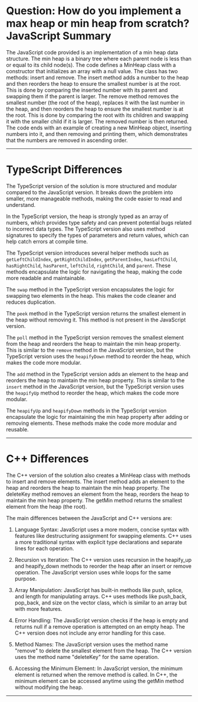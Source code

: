 # Question: How do you implement a max heap or min heap from scratch? JavaScript Summary

The JavaScript code provided is an implementation of a min heap data structure. The min heap is a binary tree where each parent node is less than or equal to its child node(s). The code defines a MinHeap class with a constructor that initializes an array with a null value. The class has two methods: insert and remove. The insert method adds a number to the heap and then reorders the heap to ensure the smallest number is at the root. This is done by comparing the inserted number with its parent and swapping them if the parent is larger. The remove method removes the smallest number (the root of the heap), replaces it with the last number in the heap, and then reorders the heap to ensure the smallest number is at the root. This is done by comparing the root with its children and swapping it with the smaller child if it is larger. The removed number is then returned. The code ends with an example of creating a new MinHeap object, inserting numbers into it, and then removing and printing them, which demonstrates that the numbers are removed in ascending order.

---

# TypeScript Differences

The TypeScript version of the solution is more structured and modular compared to the JavaScript version. It breaks down the problem into smaller, more manageable methods, making the code easier to read and understand. 

In the TypeScript version, the heap is strongly typed as an array of numbers, which provides type safety and can prevent potential bugs related to incorrect data types. The TypeScript version also uses method signatures to specify the types of parameters and return values, which can help catch errors at compile time.

The TypeScript version introduces several helper methods such as `getLeftChildIndex`, `getRightChildIndex`, `getParentIndex`, `hasLeftChild`, `hasRightChild`, `hasParent`, `leftChild`, `rightChild`, and `parent`. These methods encapsulate the logic for navigating the heap, making the code more readable and maintainable.

The `swap` method in the TypeScript version encapsulates the logic for swapping two elements in the heap. This makes the code cleaner and reduces duplication.

The `peek` method in the TypeScript version returns the smallest element in the heap without removing it. This method is not present in the JavaScript version.

The `poll` method in the TypeScript version removes the smallest element from the heap and reorders the heap to maintain the min heap property. This is similar to the `remove` method in the JavaScript version, but the TypeScript version uses the `heapifyDown` method to reorder the heap, which makes the code more modular.

The `add` method in the TypeScript version adds an element to the heap and reorders the heap to maintain the min heap property. This is similar to the `insert` method in the JavaScript version, but the TypeScript version uses the `heapifyUp` method to reorder the heap, which makes the code more modular.

The `heapifyUp` and `heapifyDown` methods in the TypeScript version encapsulate the logic for maintaining the min heap property after adding or removing elements. These methods make the code more modular and reusable.

---

# C++ Differences

The C++ version of the solution also creates a MinHeap class with methods to insert and remove elements. The insert method adds an element to the heap and reorders the heap to maintain the min heap property. The deleteKey method removes an element from the heap, reorders the heap to maintain the min heap property. The getMin method returns the smallest element from the heap (the root).

The main differences between the JavaScript and C++ versions are:

1. Language Syntax: JavaScript uses a more modern, concise syntax with features like destructuring assignment for swapping elements. C++ uses a more traditional syntax with explicit type declarations and separate lines for each operation.

2. Recursion vs Iteration: The C++ version uses recursion in the heapify_up and heapify_down methods to reorder the heap after an insert or remove operation. The JavaScript version uses while loops for the same purpose.

3. Array Manipulation: JavaScript has built-in methods like push, splice, and length for manipulating arrays. C++ uses methods like push_back, pop_back, and size on the vector class, which is similar to an array but with more features.

4. Error Handling: The JavaScript version checks if the heap is empty and returns null if a remove operation is attempted on an empty heap. The C++ version does not include any error handling for this case.

5. Method Names: The JavaScript version uses the method name "remove" to delete the smallest element from the heap. The C++ version uses the method name "deleteKey" for the same operation.

6. Accessing the Minimum Element: In JavaScript version, the minimum element is returned when the remove method is called. In C++, the minimum element can be accessed anytime using the getMin method without modifying the heap.

---
